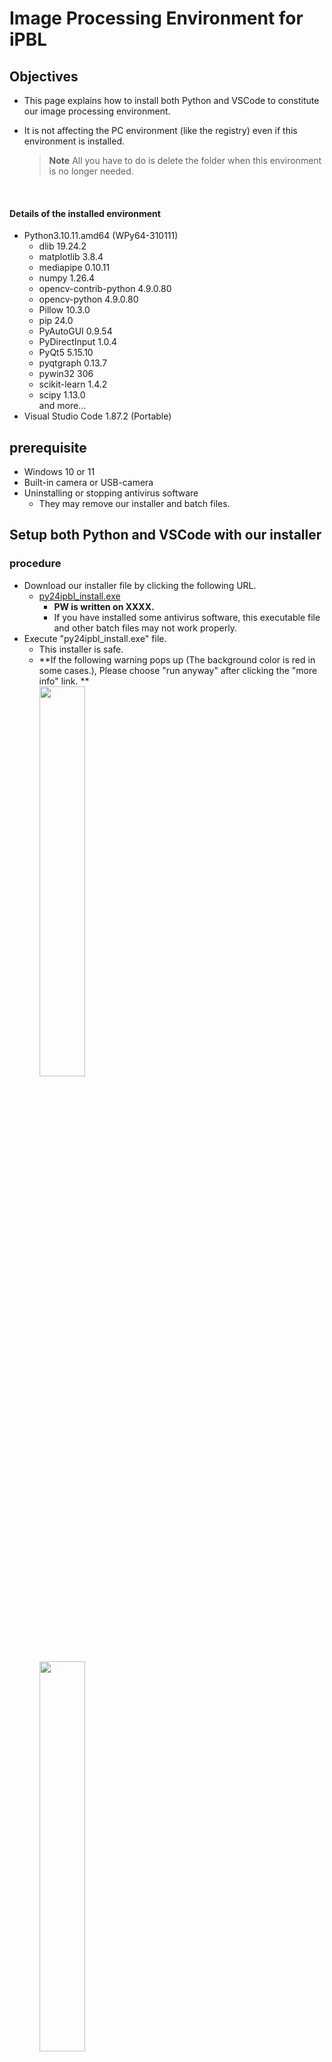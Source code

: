 # Image Processing Environment for iPBL

## Objectives
- This page explains how to install both Python and VSCode to constitute our image processing environment.
- It is not affecting the PC environment (like the registry) even if this environment is installed. <br>
  
    > **Note** All you have to do is delete the folder when this environment is no longer needed.
  
  <br>

#### Details of the installed environment
- Python3.10.11.amd64 (WPy64-310111)
  - dlib 19.24.2
  - matplotlib 3.8.4
  - mediapipe 0.10.11
  - numpy 1.26.4
  - opencv-contrib-python 4.9.0.80
  - opencv-python 4.9.0.80
  - Pillow 10.3.0
  - pip 24.0
  - PyAutoGUI 0.9.54
  - PyDirectInput 1.0.4
  - PyQt5 5.15.10
  - pyqtgraph 0.13.7
  - pywin32 306
  - scikit-learn 1.4.2
  - scipy 1.13.0 <br>
  and more...
- Visual Studio Code 1.87.2 (Portable)

## prerequisite
- Windows 10 or 11
- Built-in camera or USB-camera
- Uninstalling or stopping antivirus software
  - They may remove our installer and batch files.

## Setup both Python and VSCode with our installer
### procedure
- Download our installer file by clicking the following URL.
  - [py24ipbl_install.exe](https://oskit-my.sharepoint.com/personal/yoshiyuki_kamakura_oit_ac_jp/_layouts/15/onedrive.aspx?id=%2Fpersonal%2Fyoshiyuki%5Fkamakura%5Foit%5Fac%5Fjp%2FDocuments%2F%5Fshares%5Fdrive%2Fipbl2024%2Fpy24ipbl%5Finstall%2Eexe&parent=%2Fpersonal%2Fyoshiyuki%5Fkamakura%5Foit%5Fac%5Fjp%2FDocuments%2F%5Fshares%5Fdrive%2Fipbl2024&ga=1)
    - **PW is written on XXXX.**
    - If you have installed some antivirus software, this executable file and other batch files may not work properly.
- Execute "py24ipbl_install.exe" file.
  - This installer is safe.
  - **If the following warning pops up (The background color is red in some cases.), Please choose "run anyway" after clicking the "more info" link. **<br>
    <image src="../image/warning01.png" width="40%" height="40%"><br>
    <image src="../image/warning02.png" width="40%" height="40%"><br>
    - Please select `More info` and `Run anyway`.
- Choose "はい(Y)".<br>
  <image src="../image/py23i_instll.jpg" width="20%" height="20%">
- This installer setup the image processing environment (Python3 + VSCode) into "C:\oit\py24", and creates the following link on your Desktop.<br>
  <image src="../image/icon.png" width="10%" height="10%">

> **Note**
> Creating a link on the Desktop often fails. In that case, please run "C:\oit\py23_ipbl\py23i_start.bat" directly. It is possible to create the link manually, but DO NOT move anything in the py23_ipbl folder!)

#### Installed folder structure
- This environment is installed to "C:\oit\py24\" and "C:\oit\home\ipbl24\" and its inside is included the following.
  - **C:\oit\home\ipbl24**: the working directory for saving the source code (Directory "py24" NEED NOT touch)
  - **C:\oit\py24\_tmp_**: NEED NOT touch
  - **C:\oit\py24\VSCode**: NEED NOT touch, Visual Studio Code 1.87.2
  - **C:\oit\py24\WPy64-31180**: NEED NOT touch, Python3.11.8.amd64 (WPy64-31180)
  - **C:\oit\py24\py24_start.bat**: NEED NOT touch 
  - **C:\oit\py24\ipbl24_start.bat**: bat file to start this environment up 

### :o:Checkpoint(Start the environment 1)
- Start the environment from "ipbl24_start" icon on the Desktop (or C:\oit\py24\ipbl24_start.bat).
- **If the following warning pops up...**
  - **CHECK** the "Trust the authors..." box out
  - CLICK the **"YES"** button <br>
    <image src="../image/trust_vsws.png" width="50%" height="50%">

### :o:Checkpoint(Start the environment 2)
- **If the location of the EXPLORER does not be the SouceCode folder(SOURCECODE), you have to open the "C:\oit\home\ipbl24\" from the [File]-[Open Folder] menu.** <br>
  <image src="../image/vsws_explorer.png" width="50%" height="50%">
- **If the terminal window has not shown, please open it from the [Terminal]-[New Terminal] menu.** <br>
  <image src="../image/vsws_tmenu.png" width="50%" height="50%">
- Please confirm Python modules by pip list command.<br>
  <image src="../image/vsws_piplist.png" width="50%" height="50%">

### :o:Checkpoint(Run python code with VSCode)
- Please confirm how to execute the sample Python code with VSCode.
  - Open the "hello_python.py" file with Double Click in [SOURCECODE]-[samples] folder of the explorer menu.<br>
    <image src="../image/vs_sample1.png" width="100%" height="100%">
  - Open the terminal window if it's not appeared.<br>
    <br>
    > **Note** The current Working directory shown in the terminal window has to be the same as the file's location to execute. <br>
    > **Note** You have to change the directory using the 'cd' command, in case the current directory shown in the terminal window is different from the source code directory. <br>
    >   <image src="../image/vs_cdcommand.png" width="100%" height="100%"><br>
    <br>
  - Please confirm that the Python code is able to execute in the terminal window.
    ```sh
    C:\oit\py23_ipbl\SourceCode\samples> python hello_python.py
    ```
    <br>
    
    > **Note** The program is executable with the run button, but **we suggest executing with the command line**. <br>
    > <image src="../image/vs_runbutton.png"><br>
    <br>

  - The following are running results successfully.<br>
    <image src="../image/vs_runsample1.png"><br>

### :o: Practice
- Give it a try to run the ”show_image.py”.
  - It is the sample of reading and showing an image file with the cv2 library.
  - The window is closed if any button is pressed.
- Give it a try to run the "show_video.py"
  - It is the sample of capturing from the camera and showing frames with the cv2 library.
  - The window is closed if \'q\' button is pressed.
- Give it a try to run the "test_mediapipe.py"
  - This program is written in the old usage of the Mediapipe, but you can experiment with the following methods defined in the Mediapipe.<br>
    - All methods simultaneously with \'a\' button
    - FACE with \'f\' button
    - FACE MESH with \'m\' button
    - HANDS with \'h\' button
    - POSE with \'p\' button <br>
  
  <br>
  
  > **Note** The latest usage of the Mediapipe is able to be learned in another section.

  <br>
